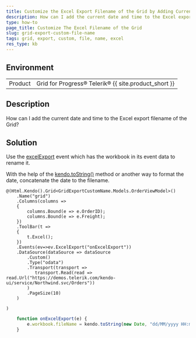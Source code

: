 ```yaml
---
title: Customize the Excel Export Filename of the Grid by Adding Current Date and Time
description: How can I add the current date and time to the Excel export filename of the Grid?
type: how-to
page_title: Customize The Excel Filename of the Grid
slug: grid-export-custom-file-name
tags: grid, export, custom, file, name, excel
res_type: kb
---
```


## Environment

<table>
	<tbody>
        <tr>
			<td>Product</td>
			<td>Grid for Progress® Telerik® {{ site.product_short }}</td>
		</tr>
	</tbody>
</table>

## Description

How can I add the current date and time to the Excel export filename of the Grid?

## Solution
Use the [excelExport](https://docs.telerik.com/kendo-ui/api/javascript/ui/grid/events/excelexport) event which has the workbook in its event data to rename it.

With the help of the [kendo.toString()](https://docs.telerik.com/kendo-ui/globalization/intl/dateformatting) method or another way to format the date, concatenate the date to the filename.

```Index.cshtml
@(Html.Kendo().Grid<GridExportCustomName.Models.OrderViewModel>()
    .Name("grid")
    .Columns(columns =>
    {
        columns.Bound(e => e.OrderID);
        columns.Bound(e => e.Freight);
    })
    .ToolBar(t => 
    {
        t.Excel();
    })
    .Events(ev=>ev.ExcelExport("onExcelExport"))
    .DataSource(dataSource => dataSource
        .Custom()
        .Type("odata")
        .Transport(transport =>
           transport.Read(read => read.Url("https://demos.telerik.com/kendo-ui/service/Northwind.svc/Orders"))
        )
        .PageSize(10)
    )

)
```
```script.js
    function onExcelExport(e) {
        e.workbook.fileName = kendo.toString(new Date, "dd/MM/yyyy HH:mm") + " Grid.xlsx";
    }
```
